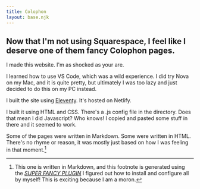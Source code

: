 ```yaml
---
title: Colophon
layout: base.njk
---
```


## Now that I'm not using Squarespace, I feel like I deserve one of them fancy Colophon pages.

I made this website. I'm as shocked as your are.

I learned how to use VS Code, which was a wild experience. I did try Nova on my Mac, and it is quite pretty, but ultimately I was too lazy and just decided to do this on my PC instead.

I built the site using [Eleventy](https://11ty.dev). It's hosted on Netlify.

I built it using HTML and CSS. There's a .js config file in the directory. Does that mean I did Javascript? Who knows! I copied and pasted some stuff in there and it seemed to work.

Some of the pages were written in Markdown. Some were written in HTML. There's no rhyme or reason, it was mostly just based on how I was feeling in that moment.[^1]

[^1]: This one is written in Markdown, and this footnote is generated using the [*SUPER FANCY PLUGIN*](https://www.npmjs.com/package/markdown-it-footnote) I figured out how to install and configure all by myself! This is exciting because I am a moron.